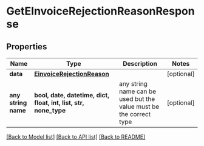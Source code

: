 # GetEInvoiceRejectionReasonResponse


## Properties
Name | Type | Description | Notes
------------ | ------------- | ------------- | -------------
**data** | [**EinvoiceRejectionReason**](EinvoiceRejectionReason.md) |  | [optional] 
**any string name** | **bool, date, datetime, dict, float, int, list, str, none_type** | any string name can be used but the value must be the correct type | [optional]

[[Back to Model list]](../README.md#documentation-for-models) [[Back to API list]](../README.md#documentation-for-api-endpoints) [[Back to README]](../README.md)


